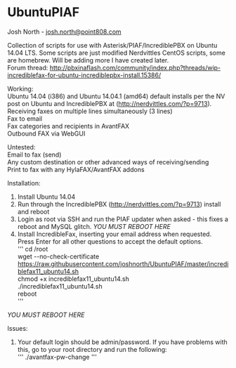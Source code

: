 UbuntuPIAF  
====================  
Josh North - josh.north@point808.com  

Collection of scripts for use with Asterisk/PIAF/IncrediblePBX on Ubuntu 14.04 LTS.  Some scripts are just modified Nerdvittles CentOS scripts, some are homebrew.  Will be adding more I have created later.  
Forum thread: http://pbxinaflash.com/community/index.php?threads/wip-incrediblefax-for-ubuntu-incrediblepbx-install.15386/  

Working:  
Ubuntu 14.04 (i386) and Ubuntu 14.04.1 (amd64) default installs per the NV post on Ubuntu and IncrediblePBX at (http://nerdvittles.com/?p=9713).  
Receiving faxes on multiple lines simultaneously (3 lines)  
Fax to email  
Fax categories and recipients in AvantFAX  
Outbound FAX via WebGUI  

Untested:  
Email to fax (send)  
Any custom destination or other advanced ways of receiving/sending  
Print to fax with any HylaFAX/AvantFAX addons  

Installation:  
1. Install Ubuntu 14.04  
2. Run through the IncrediblePBX (http://nerdvittles.com/?p=9713) install and reboot  
3. Login as root via SSH and run the PIAF updater when asked - this fixes a reboot and MySQL glitch. *YOU MUST REBOOT HERE*  
4. Install IncredibleFax, inserting your email address when requested. Press Enter for all other questions to accept the default options.  
'''
cd /root  
wget --no-check-certificate https://raw.githubusercontent.com/joshnorth/UbuntuPIAF/master/incrediblefax11_ubuntu14.sh  
chmod +x incrediblefax11_ubuntu14.sh  
./incrediblefax11_ubuntu14.sh  
reboot  
'''

*YOU MUST REBOOT HERE*

Issues:  
1. Your default login should be admin/password. If you have problems with this, go to your root directory and run the following:  
'''
./avantfax-pw-change
'''  
